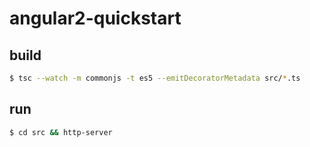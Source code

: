 # angular2-quickstart

## build
```sh
$ tsc --watch -m commonjs -t es5 --emitDecoratorMetadata src/*.ts
```
## run
```sh
$ cd src && http-server
```
